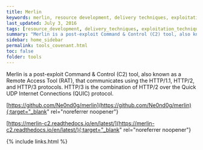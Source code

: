 ```yaml
---
title: Merlin
keywords: merlin, resource development, delivery techniques, exploitation techniques, defense evasion techniques, c2 techniques, execution techniques
last_updated: July 3, 2016
tags: [resource_development, delivery_techniques, exploitation_techniques, defense_evasion_techniques, c2_techniques, execution_techniques] 
summary: "Merlin is a post-exploit Command & Control (C2) tool, also known as a Remote Access Tool (RAT)"
sidebar: home_sidebar
permalink: tools_covenant.html
toc: false
folder: tools
---
```


Merlin is a post-exploit Command & Control (C2) tool, also known as a Remote Access Tool (RAT), that communicates using the HTTP/1.1, HTTP/2, and HTTP/3 protocols. HTTP/3 is the combination of HTTP/2 over the Quick UDP Internet Connections (QUIC) protocol. 

[https://github.com/Ne0nd0g/merlin](https://github.com/Ne0nd0g/merlin){:target="_blank" rel="noreferrer noopener"}

[https://merlin-c2.readthedocs.io/en/latest/](https://merlin-c2.readthedocs.io/en/latest/){:target="_blank" rel="noreferrer noopener"}


{% include links.html %}

